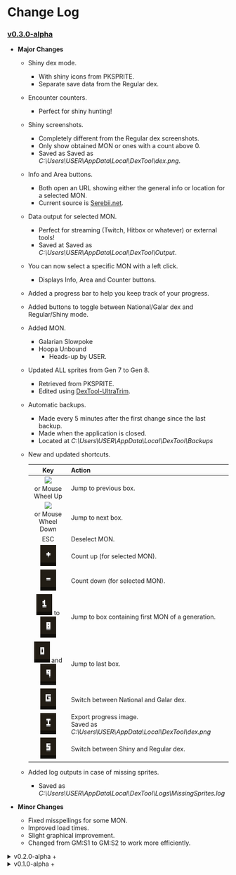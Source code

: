 # Change Log

### [v0.3.0-alpha](https://github.com/PoshoDev/DexTool/releases/tag/v0.3.0-alpha)

- **Major Changes**

  - Shiny dex mode.
    - With shiny icons from PKSPRITE.
    - Separate save data from the Regular dex.
  - Encounter counters.
    
    - Perfect for shiny hunting!
  - Shiny screenshots.
    - Completely different from the Regular dex screenshots.
    - Only show obtained MON or ones with a count above 0.
    - Saved as Saved as *C:\Users\USER\AppData\Local\DexTool\dex.png*.
  - Info and Area buttons.
    - Both open an URL showing either the general info or location for a selected MON.
    - Current source is [Serebii.net](https://serebii.net/).
  - Data output for selected MON.
    - Perfect for streaming (Twitch, Hitbox or whatever) or external tools!
    - Saved at Saved as *C:\Users\USER\AppData\Local\DexTool\Output*.
  - You can now select a specific MON with a left click.
    
    - Displays Info, Area and Counter buttons.
  - Added a progress bar to help you keep track of your progress.
  - Added buttons to toggle between National/Galar dex and Regular/Shiny mode.
  - Added MON.
    - Galarian Slowpoke
    - Hoopa Unbound
      - Heads-up by USER.
  - Updated ALL sprites from Gen 7 to Gen 8.
    - Retrieved from PKSPRITE.
    - Edited using [DexTool-UltraTrim](https://github.com/PoshoDev/DexTool-UltraTrim).
  - Automatic backups.
    - Made every 5 minutes after the first change since the last backup.
    - Made when the application is closed.
    - Located at *C:\Users\USER\AppData\Local\DexTool\Backups*

  - New and updated shortcuts.

    |                             Key                              | Action                                                       |
    | :----------------------------------------------------------: | ------------------------------------------------------------ |
    | ![](https://github.com/PoshoDev/DexTool/blob/master/Icons/Buttons/icon_button_%E2%86%91.png?raw=true)<br>or Mouse<br>Wheel Up | Jump to previous box.                                        |
    | ![](https://github.com/PoshoDev/DexTool/blob/master/Icons/Buttons/icon_button_%E2%86%93.png?raw=true)<br>or Mouse<br>Wheel Down | Jump to next box.                                            |
    |                             ESC                              | Deselect MON.                                                |
    | ![](https://github.com/PoshoDev/DexTool/blob/master/Icons/Buttons/icon_button_+.png?raw=true) | Count up (for selected MON).                                 |
    | ![](https://github.com/PoshoDev/DexTool/blob/master/Icons/Buttons/icon_button_-.png?raw=true) | Count down (for selected MON).                               |
    | ![](https://github.com/PoshoDev/DexTool/blob/master/Icons/Buttons/icon_button_1.png?raw=true) to ![](https://github.com/PoshoDev/DexTool/blob/master/Icons/Buttons/icon_button_8.png?raw=true) | Jump to box containing first MON of a generation.            |
    | ![](https://github.com/PoshoDev/DexTool/blob/master/Icons/Buttons/icon_button_0.png?raw=true) and ![](https://github.com/PoshoDev/DexTool/blob/master/Icons/Buttons/icon_button_9.png?raw=true) | Jump to last box.                                            |
    | ![](https://github.com/PoshoDev/DexTool/blob/master/Icons/Buttons/icon_button_G.png?raw=true) | Switch between National and Galar dex.                       |
    | ![](https://github.com/PoshoDev/DexTool/blob/master/Icons/Buttons/icon_button_I.png?raw=true) | Export progress image.<br/>Saved as *C:\Users\USER\AppData\Local\DexTool\dex.png* |
    | ![](https://github.com/PoshoDev/DexTool/blob/master/Icons/Buttons/icon_button_S.png?raw=true) | Switch between Shiny and Regular dex.                        |

  - Added log outputs in case of missing sprites.

    - Saved as *C:\Users\USER\AppData\Local\DexTool\Logs\MissingSprites.log*

- **Minor Changes**

  - Fixed misspellings for some MON.
  - Improved load times.
  - Slight graphical improvement.
  - Changed from GM:S1 to GM:S2 to work more efficiently.




<details>
<summary>v0.2.0-alpha +</summary>
#### [v0.2.1-alpha](https://github.com/PoshoDev/DexTool/releases/tag/v0.2.1-alpha)

- **Minor changes**
  - Bug fixes regarding new save file creation.



### [v0.2.0-alpha](https://github.com/PoshoDev/DexTool/releases/tag/v0.2.0-alpha)

- **Major changes**
  - Added screenshots!
    
    - Press S.
  - Added Galar dex view toggle!
    
    - Press G.
</details>
      

<details>
<summary>v0.1.0-alpha +</summary>

#### [v0.1.1-alpha](https://github.com/PoshoDev/DexTool/releases/tag/v0.1.1-alpha)

- **Minor changes**
  - Quick edit.




### [v0.1.0-alpha](https://github.com/PoshoDev/DexTool/releases/tag/v0.1.0-alpha)

- First Version!

  Hello lonely guy. Thank you for being perfectionist enough to try my Living Dex tool thing.

  How to Use:

  > Scroll up/down to change boxes.
  > Right click a Pokémon to change its marking. You can decide the meaning of each color but I just go by:
  > -White: Not obtained
  > -Red: In HOME
  > -Blue: In HOME but unorganized
  > -Yellow: In Let's Go Pikachu/Eevee
  > -Lght Blue: In Sword/Shield

  This program is very barebones so expect things to go south at some point, so try to make BACKUPS whenever you can.

  Your SAVE DATA is stored at:
  C:\Users\USER>\AppData\Local\LivingDexSS\save.ini

  Cheers!
</details>

